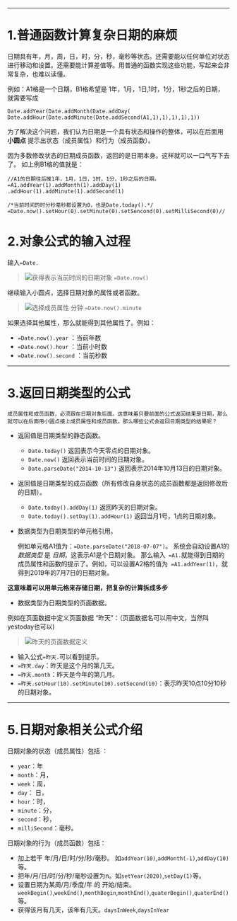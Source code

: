 ***
1.普通函数计算复杂日期的麻烦
======================

日期具有年，月，周，日，时，分，秒，毫秒等状态。还需要能以任何单位对状态进行移动和设置。还需要能计算差值等。用普通的函数实现这些功能，写起来会非常复杂，也难以读懂。

例如：A1格是一个日期，B1格希望是 1年，1月，1日,1时，1分，1秒之后的日期，就需要写成
```
Date.addYear(Date.addMonth(Date.addDay(
Date.addHour(Date.addMinute(Date.addSecond(A1,1),1),1),1),1))
```

为了解决这个问题，我们认为日期是一个具有状态和操作的整体，可以在后面用 **小圆点** 提示出状态（成员属性）和行为（成员函数）。

因为多数修改状态的日期成员函数，返回的是日期本身。这样就可以一口气写下去了。
如上例B1格的值就是：
```
//A1的日期往后推1年，1月，1日，1时，1分，1秒之后的日期。
=A1.addYear(1).addMonth(1).addDay(1)
.addHour(1).addMinute(1).addSecond(1)

/*当前时间的时分秒毫秒都设置为0，也是Date.today().*/
=Date.now().setHour(0).setMinute(0).setSencond(0).setMilliSecond(0)//
```

2.对象公式的输入过程
============

输入```=Date.```
>![获得表示当前时间的日期对象](https://upload-images.jianshu.io/upload_images/12920178-25eeaf03f8fa2763.png?imageMogr2/auto-orient/strip%7CimageView2/2/w/1240)
```=Date.now()```

继续输入小圆点，选择日期对象的属性或者函数。

>![选择成员属性 分钟 ](https://upload-images.jianshu.io/upload_images/12920178-e61e72fbc38f7ad0.png?imageMogr2/auto-orient/strip%7CimageView2/2/w/1240)
```=Date.now().minute```
  
如果选择其他属性，那么就能得到其他属性了。例如：
*  ```=Date.now().year``` ：当前年数
*  ```=Date.now().hour``` ：当前小时数
*  ```=Date.now().second``` ：当前秒数


***


3.返回日期类型的公式
============
    成员属性和成员函数，必须跟在日期对象后面。这意味着只要前面的公式返回结果是日期，那么就可以在后面用小圆点接上成员属性和成员函数。那么哪些公式会返回日期类型的结果呢？

*   返回值是日期类型的静态函数。
    *  ```Date.today()```  返回表示今天零点的日期对象。
    *  ```Date.now()```  返回表示当前时间的日期对象。
    *  ```Date.parseDate("2014-10-13")```  返回表示2014年10月13日的日期对象。

*   返回值是日期类型的成员函数（所有修改自身状态的成员函数都是返回修改后的日期）。
    *  ```Date.today().addDay(1)``` 返回昨天的日期对象。
    *  ```Date.today().setDay(1).addHour(1)``` 返回当月1号，1点的日期对象。
 
*  数据类型为日期类型的单元格引用。

    例如单元格A1值为：```=Date.parseDate("2018-07-07")```。
    系统会自动设置A1的 *数据类型* 是 *日期*，这表示A1是个日期对象。
    那么输入``` =A1.```就能得到日期的成员属性和函数的提示了。例如，可以设置A2格的值为``` =A1.addYear(1)```，就得到2019年的7月7日的日期对象。

  **这意味着可以用单元格来存储日期，把复杂的计算拆成多步**

*  数据类型为日期类型的页面数据。

 例如在页面数据中定义页面数据 “昨天”：（页面数据名可以用中文，当然叫yestoday也可以)
>![昨天的页面数据定义](https://upload-images.jianshu.io/upload_images/12920178-df84815759d075e8.png?imageMogr2/auto-orient/strip%7CimageView2/2/w/1240)

*  输入公式```=昨天.```可以看到提示。
*  ```=昨天.day```：昨天是这个月的第几天。
*  ```=昨天.month```：昨天是今年的第几月。
*  ```=昨天.setHour(10).setMinute(10).setSecond(10)```：表示昨天10点10分10秒的日期对象。

***

5.日期对象相关公式介绍
=============

日期对象的状态（成员属性）包括 ：
*  ```year```：年
*  ```month```：月，
*  ```week```：周，
* ```day```： 日，
* ```hour```：时，
*  ```minute```：分，
*  ```second```：秒，
*  ```milliSecond```：毫秒。

日期对象的行为（成员函数）包括：
*  加上若干 年/月/日/时/分/秒/毫秒。 如```addYear(10)```,```addMonth(-1)```,```addDay(10)```等。
*  把年/月/日/时/分/秒/毫秒设置为n。如```setYear(2020)```,```setDay(1)```等。
*  设置日期为某周/月/季度/年 的 开始/结束。```weekBegin()```,```weekEnd()```,```monthBegin```,```monthEnd()```,```quaterBegin()```,```quaterEnd()```等。
*  获得该月有几天，该年有几天。```daysInWeek```,```daysInYear```

